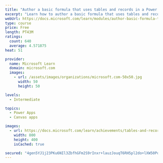 ```yaml
---
title: "Author a basic formula that uses tables and records in a Power Apps canvas app"
excerpt: "Learn how to author a basic formula that uses tables and records in a Power Apps canvas app."
webUrl: https://docs.microsoft.com/learn/modules/author-basic-formula-tables-records-powerapps/
type: course
price: Free
length: PT43M
ratings:
  count: 640
  average: 4.571875
heat: 51

provider:
  name: Microsoft Learn
  domain: microsoft.com
  images:
    - url: /assets/images/organizations/microsoft.com-50x50.jpg
      width: 50
      height: 50

levels:
  - Intermediate

topics:
  - Power Apps
  - Canvas apps

images:
  - url: https://docs.microsoft.com/learn/achievements/tables-and-records-social.png
    width: 800
    height: 400
    isCached: true

secured: "4gen5YJ1j23PKu6NIl3ZbfhGFm2S9rInxr+lauzJouqT6RH5pl2do+lXW50Pq/JOj0JwEKYzD9JhhiLkHxGLv4OHfiG3opwURGjnO0jFOK8ekvk6vFsYoMJdFQsKg9/iOsSYzGunPIRHZHnUhSvSF2AYtZU9RyyQ8cjprmoPDFS0GqoJYo1ZgMup0N2Gv24WT6m2tlEjvYjR9LA+2SEU0LF+kZPLgU9V1d5DfT2lAp2KIF1KnkSlsIomR+8q/vxeLfYsmV7Ax/cVym0HAs6RTcUF8Jkdt/9KlCya+DwL3POeU/T1NWV6IWG9yEpkXP5RJksswCyNBi9Javof9pyUWt0Xhl1maQ6LLKT5b4updd42OtApePywLyY4BvOe6LOjyxtdM4QpeSdIdsxl6dXG9Fpkngln1HUBiZ/DGmWzVsE=;bSqAUfXdCyG/SczJAICRBw=="
---
```


